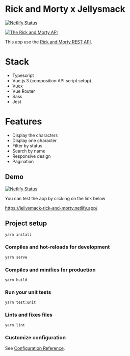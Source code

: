 # Rick and Morty x Jellysmack

[![Netlify Status](https://api.netlify.com/api/v1/badges/e53b47e1-f948-4746-842b-4a21f75fa889/deploy-status)](https://app.netlify.com/sites/jellysmack-rick-and-morty/deploys)

[![The Rick and Morty API](https://repository-images.githubusercontent.com/120371205/b6740400-92d4-11ea-8a13-d5f6e0558e9b)](https://rickandmortyapi.com)

This app use the [Rick and Morty REST API](https://rickandmortyapi.com/).

# Stack

- Typescript
- Vue.js 3 (composition API script setup)
- Vuex
- Vue Router
- Sass
- Jest

# Features

- Display the characters
- Display one character
- Filter by status
- Search by name
- Responsive design
- Pagination

## Demo

[![Netlify Status](https://api.netlify.com/api/v1/badges/e53b47e1-f948-4746-842b-4a21f75fa889/deploy-status)](https://app.netlify.com/sites/jellysmack-rick-and-morty/deploys)

You can test the app by clicking on the link below

https://jellysmack-rick-and-morty.netlify.app/

## Project setup

```
yarn install
```

### Compiles and hot-reloads for development

```
yarn serve
```

### Compiles and minifies for production

```
yarn build
```

### Run your unit tests

```
yarn test:unit
```

### Lints and fixes files

```
yarn lint
```

### Customize configuration

See [Configuration Reference](https://cli.vuejs.org/config/).
